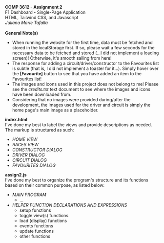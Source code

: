 <strong>COMP 3612 - Assignment 2</strong>
<br>F1 Dashboard - Single-Page Application</br>
HTML, Tailwind CSS, and Javascript
<br><em>Juliana Marie Tafalla</em></br>
<br><strong>General Note(s)</strong></br>
- When running the website for the first time, data must be fetched and stored in the localStorage first.
  If so, please wait a few seconds for the necessary data to be fetched and stored (...I did not implement a loading screen)! Otherwise, it's smooth sailing from here!
- The response for adding a circuit/driver/constructor to the Favourites list is subtle (that is, I did not implement a toaster for it...).
  Simply hover over the <strong>[Favourite]</strong> button to see that you have added an item to the Favourites list!
- The images and icons used in this project does not belong to me! Please see the <em>credits.txt</em> text document to see where the images and icons have been downloaded from.
- Considering that no images were provided during/after the development, the images used for the driver and circuit is simply the home page's main image as a placeholder.

<strong>index.html</strong>
<br>I've done my best to label the views and provide descriptions as needed. The markup is structured as such:</br>
- <em>HOME VIEW
- RACES VIEW
- CONSTRUCTOR DIALOG
- DRIVER DIALOG 
- CIRCUIT DIALOG
- FAVOURITES DIALOG</em>

<strong>assign2.js</strong>
<br>I've done my best to organize the program's structure and its functions based on their common purpose, as listed below:</br>
- <em>MAIN PROGRAM</em>
  - ...
- <em>HELPER FUNCTION DECLARATIONS AND EXPRESSIONS</em>
  - setup functions
  - toggle view(s) functions
  - load (display) functions
  - events functions
  - update functions
  - other functions
